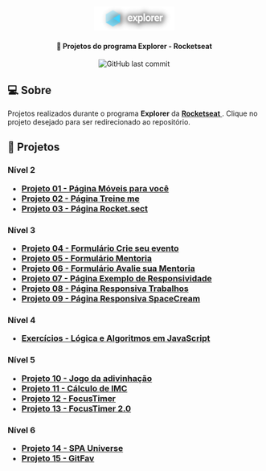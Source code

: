 <div align="center">
  <img alt="Logo Explorer" title="Explorer" src="./assets/Logo2-sombra.png">
</div>
	
<h4 align="center"> 
	🚀 Projetos do programa Explorer - Rocketseat
</h4>

<div align="center">
  
  <img alt="GitHub last commit" src="https://img.shields.io/github/last-commit/LauriRodrigues/Projetos-Explorer/main?color=1280bf&style=plastic">
 
</div>

<h2 align=left> 💻 Sobre </h3>
<p> Projetos realizados durante o programa <strong>Explorer</strong> da <a href="https://www.rocketseat.com.br/"> <strong>Rocketseat</strong> </a>. Clique no projeto desejado para ser redirecionado ao repositório.<p>
  
<h2 align=left> 🚀 Projetos </h3>

<h3 align=left> Nível 2
<ul>
  <li><a href="https://github.com/LauriRodrigues/Page-Moveis-para-voce"> Projeto 01 - Página Móveis para você </a></li>
  <li><a href="https://github.com/LauriRodrigues/Page-Treine-me"> Projeto 02 - Página Treine me </a></li>
  <li><a href="https://github.com/LauriRodrigues/Page-Rocket.sect"> Projeto 03 - Página Rocket.sect </a></li>
</ul>

<h3 align=left> Nível 3
<ul>
  <li><a href="https://github.com/LauriRodrigues/Form-Crie-seu-evento"> Projeto 04 - Formulário Crie seu evento </a></li>
  <li><a href="https://github.com/LauriRodrigues/Form-Mentoria"> Projeto 05 - Formulário Mentoria </a></li>
  <li><a href="https://github.com/LauriRodrigues/Form-Avalie-sua-mentoria"> Projeto 06 - Formulário Avalie sua Mentoria </a></li>
  <li><a href="https://github.com/LauriRodrigues/Page-Exemplo-de-Responsividade"> Projeto 07 - Página Exemplo de Responsividade </a></li>
  <li><a href="https://github.com/LauriRodrigues/Page-Responsiva-Trabalhos"> Projeto 08 - Página Responsiva Trabalhos </a></li>
  <li><a href="https://github.com/LauriRodrigues/Page-Responsiva-SpaceCream"> Projeto 09 - Página Responsiva SpaceCream </a></li>
</ul>

<h3 align=left> Nível 4
<ul>
  <li><a href="https://github.com/LauriRodrigues/Logica-e-algoritmos-em-JS"> Exercícios - Lógica e Algoritmos em JavaScript </a></li>
</ul>

<h3 align=left> Nível 5
<ul>
  <li><a href="https://github.com/LauriRodrigues/Jogo-da-adivinhacao"> Projeto 10 - Jogo da adivinhação </a></li>
  <li><a href="https://github.com/LauriRodrigues/Calculo-IMC"> Projeto 11 - Cálculo de IMC </a></li>
  <li><a href="https://github.com/LauriRodrigues/FocusTimer"> Projeto 12 - FocusTimer </a></li>
  <li><a href="https://github.com/LauriRodrigues/FocusTimer-2.0"> Projeto 13 - FocusTimer 2.0</a></li>
</ul>

<h3 align=left> Nível 6
<ul>
  <li><a href="https://github.com/LauriRodrigues/SPAUniverse"> Projeto 14 - SPA Universe </a></li>
  <li><a href="https://github.com/LauriRodrigues/GitFav"> Projeto 15 - GitFav </a></li>
</ul>

